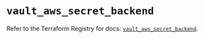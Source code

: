# `vault_aws_secret_backend`

Refer to the Terraform Registry for docs: [`vault_aws_secret_backend`](https://registry.terraform.io/providers/hashicorp/vault/3.25.0/docs/resources/aws_secret_backend).
